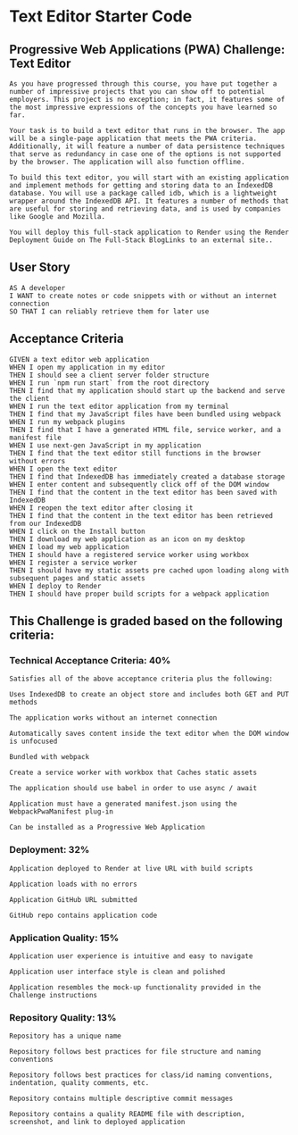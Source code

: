 # Text Editor Starter Code

## Progressive Web Applications (PWA) Challenge: Text Editor

    As you have progressed through this course, you have put together a number of impressive projects that you can show off to potential employers. This project is no exception; in fact, it features some of the most impressive expressions of the concepts you have learned so far.

    Your task is to build a text editor that runs in the browser. The app will be a single-page application that meets the PWA criteria. Additionally, it will feature a number of data persistence techniques that serve as redundancy in case one of the options is not supported by the browser. The application will also function offline.

    To build this text editor, you will start with an existing application and implement methods for getting and storing data to an IndexedDB database. You will use a package called idb, which is a lightweight wrapper around the IndexedDB API. It features a number of methods that are useful for storing and retrieving data, and is used by companies like Google and Mozilla.

    You will deploy this full-stack application to Render using the Render Deployment Guide on The Full-Stack BlogLinks to an external site..

## User Story

    AS A developer
    I WANT to create notes or code snippets with or without an internet connection
    SO THAT I can reliably retrieve them for later use

## Acceptance Criteria

    GIVEN a text editor web application
    WHEN I open my application in my editor
    THEN I should see a client server folder structure
    WHEN I run `npm run start` from the root directory
    THEN I find that my application should start up the backend and serve the client
    WHEN I run the text editor application from my terminal
    THEN I find that my JavaScript files have been bundled using webpack
    WHEN I run my webpack plugins
    THEN I find that I have a generated HTML file, service worker, and a manifest file
    WHEN I use next-gen JavaScript in my application
    THEN I find that the text editor still functions in the browser without errors
    WHEN I open the text editor
    THEN I find that IndexedDB has immediately created a database storage
    WHEN I enter content and subsequently click off of the DOM window
    THEN I find that the content in the text editor has been saved with IndexedDB
    WHEN I reopen the text editor after closing it
    THEN I find that the content in the text editor has been retrieved from our IndexedDB
    WHEN I click on the Install button
    THEN I download my web application as an icon on my desktop
    WHEN I load my web application
    THEN I should have a registered service worker using workbox
    WHEN I register a service worker
    THEN I should have my static assets pre cached upon loading along with subsequent pages and static assets
    WHEN I deploy to Render
    THEN I should have proper build scripts for a webpack application

## This Challenge is graded based on the following criteria:

### Technical Acceptance Criteria: 40%

    Satisfies all of the above acceptance criteria plus the following:

    Uses IndexedDB to create an object store and includes both GET and PUT methods

    The application works without an internet connection

    Automatically saves content inside the text editor when the DOM window is unfocused

    Bundled with webpack

    Create a service worker with workbox that Caches static assets

    The application should use babel in order to use async / await

    Application must have a generated manifest.json using the WebpackPwaManifest plug-in

    Can be installed as a Progressive Web Application

### Deployment: 32%

    Application deployed to Render at live URL with build scripts

    Application loads with no errors

    Application GitHub URL submitted

    GitHub repo contains application code

### Application Quality: 15%

    Application user experience is intuitive and easy to navigate

    Application user interface style is clean and polished

    Application resembles the mock-up functionality provided in the Challenge instructions

### Repository Quality: 13%

    Repository has a unique name

    Repository follows best practices for file structure and naming conventions

    Repository follows best practices for class/id naming conventions, indentation, quality comments, etc.

    Repository contains multiple descriptive commit messages

    Repository contains a quality README file with description, screenshot, and link to deployed application
